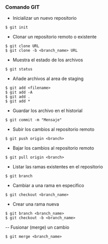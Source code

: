 ### Comando GIT

- Inicializar un nuevo repositorio
```shell
$ git init
```

- Clonar un repositorio remoto o existente

```shell
$ git clone URL
$ git clone -b <branch_name> URL
```

- Muestra el estado de los archivos 

```shell
$ git status
```

- Añade archivos al area de staging
```shell
$ git add <filename>
$ git add -A 
$ git add .
$ git add *
```

- Guardar los archivo en el historial
```shell
$ git commit -m "Mensaje"
```

- Subir los cambios al repositorio remoto
```shell
$ git push origin <branch>
```

- Bajar los cambios al repositorio remoto
```shell
$ git pull origin <branch>
```

- Listar las ramas existentes en el repositorio
```shell
$ git branch
```

- Cambiar a una rama en especifico
```shell
$ git checkout <branch_name>
```

- Crear una rama nueva
```shell
$ git branch <branch_name>
$ git checkout -b <branch_name>
```

-- Fusionar (merge) un cambio
```shell
$ git merge <branch_name>
``` 

